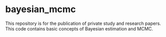 # bayesian_mcmc
This repository is for the publication of private study and research papers.
This code contains basic concepts of Bayesian estimation and MCMC.
